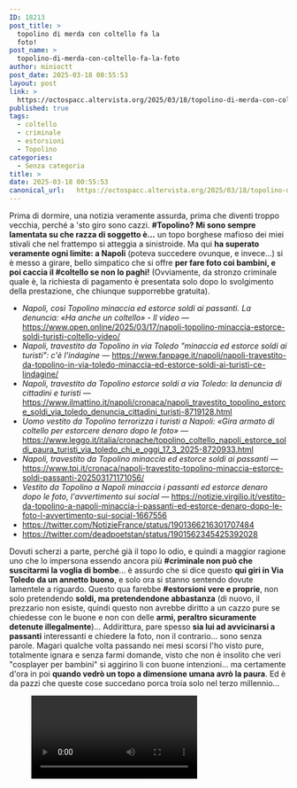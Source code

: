 ```yaml
---
ID: 18213
post_title: >
  topolino di merda con coltello fa la
  foto!
post_name: >
  topolino-di-merda-con-coltello-fa-la-foto
author: minioctt
post_date: 2025-03-18 00:55:53
layout: post
link: >
  https://octospacc.altervista.org/2025/03/18/topolino-di-merda-con-coltello-fa-la-foto/
published: true
tags:
  - coltello
  - criminale
  - estorsioni
  - Topolino
categories:
  - Senza categoria
title: >
date: 2025-03-18 00:55:53
canonical_url:   https://octospacc.altervista.org/2025/03/18/topolino-di-merda-con-coltello-fa-la-foto/
---
```

<!-- wp:paragraph -->
<p>Prima di dormire, una notizia veramente assurda, prima che diventi troppo vecchia, perché a 'sto giro sono cazzi. <strong>#Topolino? Mi sono sempre lamentata su che razza di soggetto è...</strong> un topo borghese mafioso dei miei stivali che nel frattempo si atteggia a sinistroide. Ma qui <strong>ha superato veramente ogni limite: a Napoli</strong> (poteva succedere ovunque, e invece...) si è messo a girare, bello simpatico che si offre <strong>per fare foto coi bambini, e poi caccia il #coltello se non lo paghi!</strong> (Ovviamente, da stronzo criminale quale è, la richiesta di pagamento è presentata solo dopo lo svolgimento della prestazione, che chiunque supporrebbe gratuita).</p>
<!-- /wp:paragraph -->

<!-- wp:list -->
<ul class="wp-block-list"><!-- wp:list-item -->
<li><em>Napoli, così Topolino minaccia ed estorce soldi ai passanti. La denuncia: «Ha anche un coltello» - Il video</em> — <a href="https://www.open.online/2025/03/17/napoli-topolino-minaccia-estorce-soldi-turisti-coltello-video/">https://www.open.online/2025/03/17/napoli-topolino-minaccia-estorce-soldi-turisti-coltello-video/</a></li>
<!-- /wp:list-item -->

<!-- wp:list-item -->
<li><em>Napoli, travestito da Topolino in via Toledo "minaccia ed estorce soldi ai turisti": c'è l'indagine</em> — <a href="https://www.fanpage.it/napoli/napoli-travestito-da-topolino-in-via-toledo-minaccia-ed-estorce-soldi-ai-turisti-ce-lindagine/">https://www.fanpage.it/napoli/napoli-travestito-da-topolino-in-via-toledo-minaccia-ed-estorce-soldi-ai-turisti-ce-lindagine/</a></li>
<!-- /wp:list-item -->

<!-- wp:list-item -->
<li><em>Napoli, travestito da Topolino estorce soldi a via Toledo: la denuncia di cittadini e turisti</em> — <a href="https://www.ilmattino.it/napoli/cronaca/napoli_travestito_topolino_estorce_soldi_via_toledo_denuncia_cittadini_turisti-8719128.html">https://www.ilmattino.it/napoli/cronaca/napoli_travestito_topolino_estorce_soldi_via_toledo_denuncia_cittadini_turisti-8719128.html</a></li>
<!-- /wp:list-item -->

<!-- wp:list-item -->
<li><em>Uomo vestito da Topolino terrorizza i turisti a Napoli: «Gira armato di coltello per estorcere denaro dopo le foto»</em> — <a href="https://www.leggo.it/italia/cronache/topolino_coltello_napoli_estorce_soldi_paura_turisti_via_toledo_chi_e_oggi_17_3_2025-8720933.html">https://www.leggo.it/italia/cronache/topolino_coltello_napoli_estorce_soldi_paura_turisti_via_toledo_chi_e_oggi_17_3_2025-8720933.html</a></li>
<!-- /wp:list-item -->

<!-- wp:list-item -->
<li><em>Napoli, travestito da Topolino minaccia ed estorce soldi ai passanti</em> — <a href="https://www.tpi.it/cronaca/napoli-travestito-topolino-minaccia-estorce-soldi-passanti-202503171171056/">https://www.tpi.it/cronaca/napoli-travestito-topolino-minaccia-estorce-soldi-passanti-202503171171056/</a></li>
<!-- /wp:list-item -->

<!-- wp:list-item -->
<li><em>Vestito da Topolino a Napoli minaccia i passanti ed estorce denaro dopo le foto, l'avvertimento sui social</em> — <a href="https://notizie.virgilio.it/vestito-da-topolino-a-napoli-minaccia-i-passanti-ed-estorce-denaro-dopo-le-foto-l-avvertimento-sui-social-1667556">https://notizie.virgilio.it/vestito-da-topolino-a-napoli-minaccia-i-passanti-ed-estorce-denaro-dopo-le-foto-l-avvertimento-sui-social-1667556</a></li>
<!-- /wp:list-item -->

<!-- wp:list-item -->
<li><a href="https://twitter.com/NotizieFrance/status/1901366216301707484">https://twitter.com/NotizieFrance/status/1901366216301707484</a></li>
<!-- /wp:list-item -->

<!-- wp:list-item -->
<li><a href="https://twitter.com/deadpoetstan/status/1901562345425392028">https://twitter.com/deadpoetstan/status/1901562345425392028</a></li>
<!-- /wp:list-item --></ul>
<!-- /wp:list -->

<!-- wp:paragraph -->
<p>Dovuti scherzi a parte, perché già il topo lo odio, e quindi a maggior ragione uno che lo impersona essendo ancora più <strong>#criminale non può che suscitarmi la voglia di bombe</strong>... è assurdo che si dice questo <strong>qui giri in Via Toledo da un annetto buono</strong>, e solo ora si stanno sentendo dovute lamentele a riguardo. Questo qua farebbe <strong>#estorsioni vere e proprie</strong>, non solo pretendendo <strong>soldi, ma pretendendone abbastanza</strong> (di nuovo, il prezzario non esiste, quindi questo non avrebbe diritto a un cazzo pure se chiedesse con le buone e non con delle <strong>armi, peraltro sicuramente detenute illegalmente</strong>)... Addirittura, pare spesso <strong>sia lui ad avvicinarsi a passanti</strong> interessanti e chiedere la foto, non il contrario... sono senza parole. Magari qualche volta passando nei mesi scorsi l'ho visto pure, totalmente ignara e senza farmi domande, visto che non è insolito che veri "cosplayer per bambini" si aggirino lì con buone intenzioni... ma certamente d'ora in poi <strong>quando vedrò un topo a dimensione umana avrò la paura</strong>. Ed è da pazzi che queste cose succedano porca troia solo nel terzo millennio...</p>
<!-- /wp:paragraph -->

<!-- wp:video {"id":18214,"loop":true} -->
<figure class="wp-block-video"><video controls loop src="{{site.cdnurl}}/assets/uploads/2025/03/video_2025-03-18_00-54-19.mp4"></video></figure>
<!-- /wp:video -->